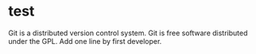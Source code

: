 # test
Git is a distributed version control system.
Git is free software distributed under the GPL.
Add one line by first developer.
